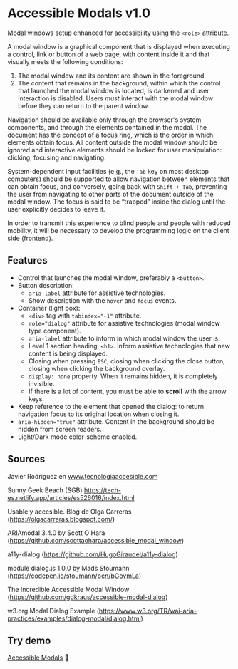 # Accessible Modals v1.0
Modal windows setup enhanced for accessibility using the `<role>` attribute.

A modal window is a graphical component that is displayed when executing a control, link or button of a web page, with content inside it and that visually meets the following conditions:
1. The modal window and its content are shown in the foreground.
2. The content that remains in the background, within which the control that launched the modal window is located, is darkened and user interaction is disabled. Users *must* interact with the modal window before they can return to the parent window.

Navigation should be available only through the browser's system components, and through the elements contained in the modal. The document has the concept of a focus ring, which is the order in which elements obtain focus. All content outside the modal window should be ignored and interactive elements should be locked for user manipulation: clicking, focusing and navigating.

System-dependent input facilities (e.g., the `Tab` key on most desktop computers) should be supported to allow navigation between elements that can obtain focus, and conversely, going back with `Shift + Tab`, preventing the user from navigating to other parts of the document outside of the modal window. The focus is said to be “trapped” inside the dialog until the user explicitly decides to leave it.

In order to transmit this experience to blind people and people with reduced mobility, it will be necessary to develop the programming logic on the client side (frontend).

## Features
- Control that launches the modal window, preferably a `<button>`.
- Button description:
  - `aria-label` attribute for assistive technologies.
  - Show description with the `hover` and `focus` events.
- Container (light box):
  - `<div>` tag with `tabindex="-1"` attribute.
  - `role="dialog"` attribute for assistive technologies (modal window type component).
  - `aria-label` attribute to inform in which modal window the user is.
  - Level 1 section heading, `<h1>`. Inform assistive technologies that new content is being displayed.
  - Closing when pressing `ESC`, closing when clicking the close button, closing when clicking the background overlay.
  - `display: none` property. When it remains hidden, it is completely invisible.
  - If there is a lot of content, you must be able to **scroll** with the arrow keys.
- Keep reference to the element that opened the dialog: to return navigation focus to its original location when closing it.
- `aria-hidden="true"` attribute. Content in the background should be hidden from screen readers.
- Light/Dark mode color-scheme enabled.

## Sources
Javier Rodríguez en www.tecnologiaaccesible.com

Sunny Geek Beach (SGB) https://tech-es.netlify.app/articles/es526016/index.html

Usable y accesible. Blog de Olga Carreras (https://olgacarreras.blogspot.com/)

ARIAmodal 3.4.0 by Scott O'Hara (https://github.com/scottaohara/accessible_modal_window)

a11y-dialog  (https://github.com/HugoGiraudel/a11y-dialog)

module dialog.js 1.0.0 by Mads Stoumann (https://codepen.io/stoumann/pen/bGovmLa)

The Incredible Accessible Modal Window (https://github.com/gdkraus/accessible-modal-dialog)

w3.org	 Modal Dialog Example (https://www.w3.org/TR/wai-aria-practices/examples/dialog-modal/dialog.html)

## Try demo
[Accessible Modals](https://mixtim.github.io/accessModals/) 🔗
